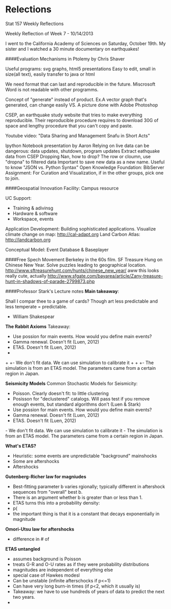 Relections
==========

Stat 157 Weekly Reflections

Weekly Reflection of Week 7 - 10/14/2013

I went to the California Academy of Sciences on Saturday, October 19th.
My sister and I watched a 30 minute documentary on earthquakes!

####Evaluation Mechanisms in Ptolemy by Chris Shaver

Useful programs: svg graphs, html5 presentations Easy to edit, small in size(all text), easily transfer to java or html

We need format that can last and reproducible in the future. Miscrosoft Word is not readable with other programms.

Concept of "generate" instead of product. Ex.A vector graph that's generated, can change easily VS. A picture done with Adobe Photoshop

CSEP, an earthquake study website that tries to make everything reproducible. Their reproducible procedure requires to download 30G of space and lengthy procedure that you can't copy and paste.

Youtube video: "Data Sharing and Management Snafu in Short Acts"

Ipython Notebook presentation by Aaron Relying on live data can be dangerous: data updates, shutdown, program updates
Extract eathquake data from CSEP
Dropping Nan, how to drop? The row or cloumn, use "dropna" to filtered data Important to save new data as a new name.
Useful to know "JSON vs. Python Syntax"
Open Knowledge Foundation: BibServer
Assignment: For Curation and Visualization, if in the other groups, pick one to join.

####Geospatial Innovation Facility: Campus resource

UC Support:
* Training & adivinsg
* Hardware & software
* Workspace, events

Application Development:
Building sophisticated applications.
Visualize climate change on map: http://cal-adapt.org
Land Carbon Atlas: http://landcarbon.org

Conceptual Model:
Event Database & Baseplayer

####Free Spech Movement
Berkeley in the 60s film. 
SF Treasure Hung on Chinese New Year. Solve puzzles leading to geographical location.
http://www.sftreasurehunt.com/hunts/chinese_new_year/
aww this looks really cute, actually
http://www.sfgate.com/bayarea/article/Zany-treasure-hunt-in-shadows-of-parade-2799873.php

####Professor Stark's Lecture notes
__Main takeaway__: 

Shall I compar thee to a game of cards?
Though art less predictable and less temperate = predictable.
- William Shakespear

__The Rabbit Axioms__ 
Takeaway: 


 -   Use possion for main events. How would you define main events?
 - Gamma renewal. Doesn't fit (Luen, 2012)
 - ETAS. Doesn't fit (Luen, 2012)
- 
+<Test>
+- We don't fit data. We can use simulation to calibrate it
+
+<ETAS v Auto>
+- The simulation is from an ETAS model. The parameters came from a certain region in Japan.

__Seismicity Models__
Common Stochastic Models for Seismicity:
- Poisson. Clearly doesn't fit: to little clustering
- Posisson for "declustered" catalogs. Will pass test if you remove enough events, but standard algorithms don't (Luen & Stark)
-   Use possion for main events. How would you define main events?
- Gamma renewal. Doesn't fit (Luen, 2012)
- ETAS. Doesn't fit (Luen, 2012)
<Test>
- We don't fit data. We can use simulation to calibrate it

<ETAS v Auto>
- The simulation is from an ETAS model. The parameters came from a certain region in Japan.


__What's ETAS?__
<Epidemic-type aftershcok sequence>
- Heuristic: some events are unpredictable "background" mainshocks
- Some are aftershocks
- Aftershocks 


__Gutenberg-Richer law for magniudes__

- Best-fitting parameter b varies rgionally; typically different in aftershock sequences from "overall" best b.
- There is an argument whether b is greater than or less than 1.
- ETAS turns this into a probability density:
-  p(
- the important thing is that it is a constant that decays exponentially in magnitude

__Omori-Utsu law for aftershocks__
- difference in # of 


__ETAS untangled__
- assumes background is Poisson
- treats G-R and O-U rates as if they were probability distributions
- magnitudes are independent of everything else
- special case of Hawkes modesl
- Can be unstable (infinite afterschocks if p<=1)
- Can have very long burn-in times (if p<2, which it usually is)
- Takeaway: we have to use hundreds of years of data to predict the next two years.
- 


